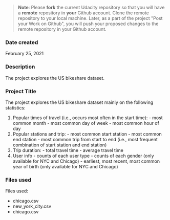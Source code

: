 >**Note**: Please **fork** the current Udacity repository so that you will have a **remote** repository in **your** Github account. Clone the remote repository to your local machine. Later, as a part of the project "Post your Work on Github", you will push your proposed changes to the remote repository in your Github account.

### Date created
February 25, 2021

### Description
The project explores the US bikeshare dataset.

### Project Title
The project explores the US bikeshare dataset mainly on the following statistics:

1. Popular times of travel (i.e., occurs most often in the start time):
        - most common month
        - most common day of week
        - most common hour of day
2. Popular stations and trip:
        - most common start station
        - most common end station
        - most common trip from start to end (i.e., most frequent combination of start station and end station)
3. Trip duration:
        - total travel time
        - average travel time
4. User info
        - counts of each user type
        - counts of each gender (only available for NYC and Chicago)
        - earliest, most recent, most common year of birth (only available for NYC and Chicago)


### Files used
Files used:
- chicago.csv
- new_york_city.csv
- chicago.csv
